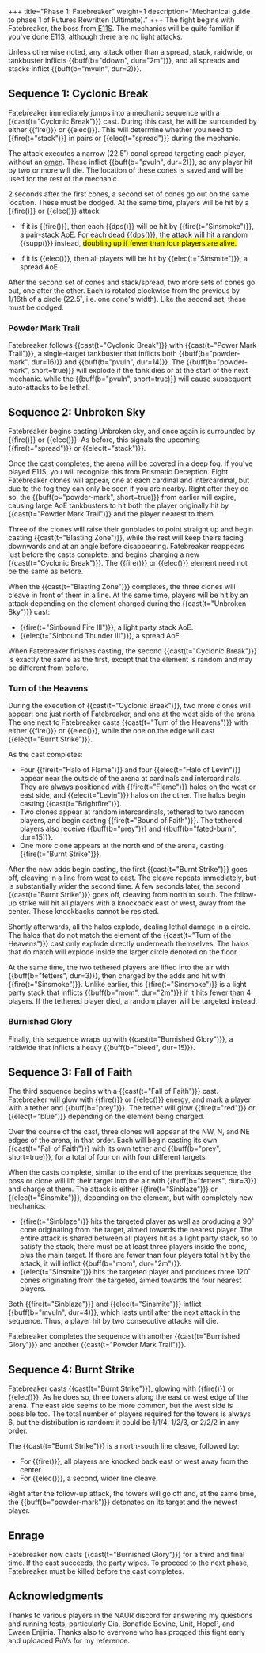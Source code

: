 +++
title="Phase 1: Fatebreaker"
weight=1
description="Mechanical guide to phase 1 of Futures Rewritten (Ultimate)."
+++
The fight begins with Fatebreaker, the boss from
<abbr title="Eden's Promise: Anamorphosis (Savage)">E11S</abbr>.
The mechanics will be quite familiar if you've done E11S, although there are no light attacks.

Unless otherwise noted, any attack other than a spread, stack, raidwide, or tankbuster inflicts
{{buff(b="ddown", dur="2m")}}, and all spreads and stacks inflict {{buff(b="mvuln", dur=2)}}.

## Sequence 1: Cyclonic Break

Fatebreaker immediately jumps into a mechanic sequence with a {{cast(t="Cyclonic Break")}} cast.
During this cast, he will be surrounded by either {{fire()}} or
{{elec()}}.
This will determine whether you need to {{fire(t="stack")}} in pairs or
{{elec(t="spread")}} during the mechanic.

The attack executes a narrow (22.5˚) conal spread targeting each player, without an
<abbr title="An omen is a visible shape on the ground denoting an upcoming attack.">omen</abbr>.
These inflict {{buff(b="pvuln", dur=2)}}, so any player hit by two or more will die.
The location of these cones is saved and will be used for the rest of the mechanic.

2 seconds after the first cones, a second set of cones go out on the same location.
These must be dodged.
At the same time, players will be hit by a {{fire()}} or {{elec()}} attack:

* If it is {{fire()}}, then each {{dps()}} will be hit
  by {{fire(t="Sinsmoke")}}, a pair-stack <abbr title="Area of Effect">AoE</abbr>.
  For each dead {{dps()}}, the attack will hit a random {{supp()}} instead,
  <mark class="unconfirmed">doubling up if fewer than four players are alive.</mark>

* If it is {{elec()}}, then all players will be hit by {{elec(t="Sinsmite")}}, a
  spread AoE.

After the second set of cones and stack/spread, two more sets of cones go out, one after the other.
Each is rotated clockwise from the previous by 1/16th of a circle
(22.5˚, i.e. one cone's width).
Like the second set, these must be dodged.

### Powder Mark Trail

Fatebreaker follows {{cast(t="Cyclonic Break")}} with {{cast(t="Power Mark Trail")}},
a single-target tankbuster that inflicts both {{buff(b="powder-mark", dur=16)}} and
{{buff(b="pvuln", dur=14)}}.
The {{buff(b="powder-mark", short=true)}} will explode if the tank dies or at the start of the next
mechanic.
while the {{buff(b="pvuln", short=true)}} will cause subsequent auto-attacks to be lethal.

## Sequence 2: Unbroken Sky

Fatebreaker begins casting Unbroken sky, and once again is surrounded by {{fire()}} or {{elec()}}.
As before, this signals the upcoming {{fire(t="spread")}} or {{elec(t="stack")}}.

Once the cast completes, the arena will be covered in a deep fog. If you've played E11S, you will
recognize this from Prismatic Deception. Eight Fatebreaker clones will appear, one at each cardinal
and intercardinal, but due to the fog they can only be seen if you are nearby.
Right after they do so, the {{buff(b="powder-mark", short=true)}} from earlier will expire,
causing large AoE tankbusters to hit both the player originally hit by
{{cast(t="Powder Mark Trail")}} and the player nearest to them.

Three of the clones will raise their gunblades to point straight up and begin casting
{{cast(t="Blasting Zone")}},
while the rest will keep theirs facing downwards and at an angle before disappearing.
Fatebreaker reappears just before the casts complete, and begins charging a new
{{cast(t="Cyclonic Break")}}. The {{fire()}} or {{elec()}} element need not be the same as before.

When the {{cast(t="Blasting Zone")}} completes,
the three clones will cleave in front of them in a line.
At the same time, players will be hit by an attack depending on the element
charged during the {{cast(t="Unbroken Sky")}} cast:

* {{fire(t="Sinbound Fire III")}}, a light party stack AoE.
* {{elec(t="Sinbound Thunder III")}}, a spread AoE.

When Fatebreaker finishes casting, the second {{cast(t="Cyclonic Break")}} is exactly the same as
the first, except that the element is random and may be different from before.

### Turn of the Heavens

During the execution of {{cast(t="Cyclonic Break")}}, two more clones will appear:
one just north of Fatebreaker, and one at the west side of the arena.
The one next to Fatebreaker casts {{cast(t="Turn of the Heavens")}}
with either {{fire()}} or {{elec()}},
while the one on the edge will cast {{elec(t="Burnt Strike")}}.

As the cast completes:

* Four {{fire(t="Halo of Flame")}} and four {{elec(t="Halo of Levin")}} appear
  near the outside of the arena at cardinals and intercardinals. They are always positioned with
  {{fire(t="Flame")}} halos on the west or east side, and {{elec(t="Levin")}} halos on the other.
  The halos begin casting {{cast(t="Brightfire")}}.
* Two clones appear at random intercardinals, tethered to two random players,
  and begin casting {{fire(t="Bound of Faith")}}.
  The tethered players also receive {{buff(b="prey")}} and {{buff(b="fated-burn", dur=15)}}.
* One more clone appears at the north end of the arena,
  casting {{fire(t="Burnt Strike")}}.

After the new adds begin casting, the first {{cast(t="Burnt Strike")}} goes off,
cleaving in a line from west to east.
The cleave repeats immediately, but is substantially wider the second time.
A few seconds later, the second {{cast(t="Burnt Strike")}} goes off, cleaving from north to south.
The follow-up strike will hit all players with a knockback east or west, away from the center.
These knockbacks cannot be resisted.

Shortly afterwards, all the halos explode, dealing lethal damage in a circle.
The halos that do not match the element of the {{cast(t="Turn of the Heavens")}} cast only explode
directly underneath themselves.
The halos that do match will explode inside the larger circle denoted on the floor.

At the same time, the two tethered players are lifted into the air with
{{buff(b="fetters", dur=3)}}, then charged by the adds and hit with {{fire(t="Sinsmoke")}}.
Unlike earlier, this {{fire(t="Sinsmoke")}} is a light party stack that inflicts
{{buff(b="mom", dur="2m")}} if it hits fewer than 4 players.
If the tethered player died, a random player will be targeted instead.

### Burnished Glory

Finally, this sequence wraps up with {{cast(t="Burnished Glory")}},
a raidwide that inflicts a heavy {{buff(b="bleed", dur=15)}}.

## Sequence 3: Fall of Faith

The third sequence begins with a {{cast(t="Fall of Faith")}} cast.
Fatebreaker will glow with {{fire()}} or {{elec()}} energy,
and mark a player with a tether and {{buff(b="prey")}}.
The tether will glow {{fire(t="red")}} or {{elec(t="blue")}} depending on the element being charged.

Over the course of the cast, three clones will appear at the NW, N, and NE edges of the arena, in
that order.
Each will begin casting its own {{cast(t="Fall of Faith")}} with its own tether and
{{buff(b="prey", short=true)}}, for a total of four on with four different targets.

When the casts complete, similar to the end of the previous sequence,
the boss or clone will lift their target into the air with {{buff(b="fetters", dur=3)}} and charge
at them.
The attack is either {{fire(t="Sinblaze")}} or {{elec(t="Sinsmite")}},
depending on the element, but with completely new mechanics:

* {{fire(t="Sinblaze")}} hits the targeted player as well as producing a 90˚ cone originating from
  the target, aimed towards the nearest player.
  The entire attack is shared between all players hit as a light party stack,
  so to satisfy the stack, there must be at least three players inside the cone,
  plus the main target.
  If there are fewer than four players total hit by the attack,
  it will inflict {{buff(b="mom", dur="2m")}}.
* {{elec(t="Sinsmite")}} hits the targeted player and produces three 120˚ cones originating from the
  targeted, aimed towards the four nearest players.

Both {{fire(t="Sinblaze")}} and {{elec(t="Sinsmite")}} inflict {{buff(b="mvuln", dur=4)}},
which lasts until after the next attack in the sequence.
Thus, a player hit by two consecutive attacks will die.

Fatebreaker completes the sequence with another {{cast(t="Burnished Glory")}} and another
{{cast(t="Powder Mark Trail")}}.

## Sequence 4: Burnt Strike

Fatebreaker casts {{cast(t="Burnt Strike")}}, glowing with {{fire()}} or {{elec()}}.
As he does so, three towers along the east or west edge of the arena. The east side seems to be more common, but the west side is possible too.
The total number of players required
for the towers is always 6, but the distribution is random: it could be 1/1/4, 1/2/3, or 2/2/2 in
any order.

The {{cast(t="Burnt Strike")}} is a north-south line cleave, followed by:

* For {{fire()}}, all players are knocked back east or west away from the center.
* For {{elec()}}, a second, wider line cleave.

Right after the follow-up attack, the towers will go off and, at the same time,
the {{buff(b="powder-mark")}} detonates on its target and the newest player.

## Enrage

Fatebreaker now casts {{cast(t="Burnished Glory")}} for a third and final time.
If the cast succeeds, the party wipes.
To proceed to the next phase, Fatebreaker must be killed before the cast completes.

## Acknowledgments

Thanks to various players in the NAUR discord for answering my questions and running tests,
particularly Cia, Bonafide Bovine, Unit, HopeP, and Ewaen Enjinia.
Thanks also to everyone who has progged this fight early and uploaded PoVs for my reference.
